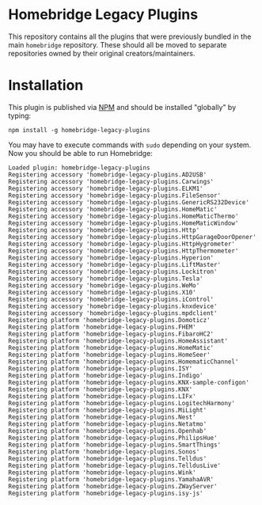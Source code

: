 
# Homebridge Legacy Plugins

This repository contains all the plugins that were previously bundled in the main `homebridge` repository. These should all be moved to separate repositories owned by their original creators/maintainers.

# Installation

This plugin is published via [NPM](https://www.npmjs.com/package/homebridge-legacy-plugins) and should be installed "globally" by typing:

    npm install -g homebridge-legacy-plugins

You may have to execute commands with `sudo` depending on your system. Now you should be able to run Homebridge:

    Loaded plugin: homebridge-legacy-plugins
    Registering accessory 'homebridge-legacy-plugins.AD2USB'
    Registering accessory 'homebridge-legacy-plugins.Carwings'
    Registering accessory 'homebridge-legacy-plugins.ELKM1'
    Registering accessory 'homebridge-legacy-plugins.FileSensor'
    Registering accessory 'homebridge-legacy-plugins.GenericRS232Device'
    Registering accessory 'homebridge-legacy-plugins.HomeMatic'
    Registering accessory 'homebridge-legacy-plugins.HomeMaticThermo'
    Registering accessory 'homebridge-legacy-plugins.HomeMaticWindow'
    Registering accessory 'homebridge-legacy-plugins.Http'
    Registering accessory 'homebridge-legacy-plugins.HttpGarageDoorOpener'
    Registering accessory 'homebridge-legacy-plugins.HttpHygrometer'
    Registering accessory 'homebridge-legacy-plugins.HttpThermometer'
    Registering accessory 'homebridge-legacy-plugins.Hyperion'
    Registering accessory 'homebridge-legacy-plugins.LiftMaster'
    Registering accessory 'homebridge-legacy-plugins.Lockitron'
    Registering accessory 'homebridge-legacy-plugins.Tesla'
    Registering accessory 'homebridge-legacy-plugins.WeMo'
    Registering accessory 'homebridge-legacy-plugins.X10'
    Registering accessory 'homebridge-legacy-plugins.iControl'
    Registering accessory 'homebridge-legacy-plugins.knxdevice'
    Registering accessory 'homebridge-legacy-plugins.mpdclient'
    Registering platform 'homebridge-legacy-plugins.Domoticz'
    Registering platform 'homebridge-legacy-plugins.FHEM'
    Registering platform 'homebridge-legacy-plugins.FibaroHC2'
    Registering platform 'homebridge-legacy-plugins.HomeAssistant'
    Registering platform 'homebridge-legacy-plugins.HomeMatic'
    Registering platform 'homebridge-legacy-plugins.HomeSeer'
    Registering platform 'homebridge-legacy-plugins.HomematicChannel'
    Registering platform 'homebridge-legacy-plugins.ISY'
    Registering platform 'homebridge-legacy-plugins.Indigo'
    Registering platform 'homebridge-legacy-plugins.KNX-sample-configon'
    Registering platform 'homebridge-legacy-plugins.KNX'
    Registering platform 'homebridge-legacy-plugins.LIFx'
    Registering platform 'homebridge-legacy-plugins.LogitechHarmony'
    Registering platform 'homebridge-legacy-plugins.MiLight'
    Registering platform 'homebridge-legacy-plugins.Nest'
    Registering platform 'homebridge-legacy-plugins.Netatmo'
    Registering platform 'homebridge-legacy-plugins.Openhab'
    Registering platform 'homebridge-legacy-plugins.PhilipsHue'
    Registering platform 'homebridge-legacy-plugins.SmartThings'
    Registering platform 'homebridge-legacy-plugins.Sonos'
    Registering platform 'homebridge-legacy-plugins.Telldus'
    Registering platform 'homebridge-legacy-plugins.TelldusLive'
    Registering platform 'homebridge-legacy-plugins.Wink'
    Registering platform 'homebridge-legacy-plugins.YamahaAVR'
    Registering platform 'homebridge-legacy-plugins.ZWayServer'
    Registering platform 'homebridge-legacy-plugins.isy-js'
